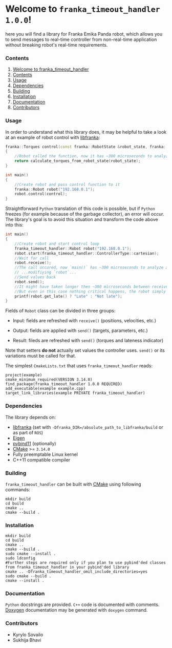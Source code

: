 # Welcome to `franka_timeout_handler 1.0.0`!
here you will find a library for Franka Emika Panda robot, which allows you to send messages to real-time controller from non-real-time application without breaking robot's real-time requirements.

### Contents
1. [Welcome to franka_timeout_handler](#welcome-franka_timeout_handler)
2. [Contents](#contents)
4. [Usage](#usage)
4. [Dependencies](#dependencies)
5. [Building](#building)
6. [Installation](#installation)
7. [Documentation](#documentation)
8. [Contributors](#contributors)

### Usage
In order to understand what this library does, it may be helpful to take a look at an example of robot control with [libfranka](https://github.com/frankaemika/libfranka):
```c++
franka::Torques control(const franka::RobotState &robot_state, franka::Duration time)
{
	//Robot called the function, now it has ~300 microseconds to analyze `robot_state` and return torques
	return calculate_torques_from_robot_state(robot_state);
}

int main()
{
	//Create robot and pass control function to it
	franka::Robot robot("192.168.0.1");
	robot.control(control);
}
```

Straightforward `Python` translation of this code is possible, but if `Python` freezes (for example because of the garbage collector), an error will occur. The library's goal is to avoid this situation and transform the code above into this:
```c++
int main()
{
	//Create robot and start control loop
	franka_timeout_handler::Robot robot("192.168.0.1");
	robot.start(franka_timeout_handler::ControllerType::cartesian);
	//Wait for call
	robot.receive();
	//The call occured, now `main()` has ~300 microseconds to analyze and change `robot` object
	// ...modifiying `robot`...
	//Send values back
	robot.send();
	//It might have taken longer then ~300 microseconds between receive() and send()
	//But even in this case nothing critical happens, the robot simply applies previous parameter values in background
	printf(robot.get_late() ? "Late" : "Not late");
}
```

Fields of `Robot` class can be divided in three groups:

 - Input: fields are refreshed with `receive()` (positions, velocities, etc.)

 - Output: fields are applied with `send()` (targets, parameters, etc.)

 - Result: fileds are refreshed with `send()` (torques and lateness indicator)

Note that setters **do not** actually set values the controller uses. `send()` or its variations must be called for that.

The simplest `CmakeLists.txt` that uses `franka_timeout_handler` reads:
```
project(example)
cmake_minimum_required(VERSION 3.14.0)
find_package(franka_timeout_handler 1.0.0 REQUIRED)
add_executable(example example.cpp)
target_link_libraries(example PRIVATE franka_timeout_handler)
```

### Dependencies
The library depends on:
 - [libfranka](https://github.com/frankaemika/libfranka) (set with `-Dfranka_DIR=/absolute_path_to_libfranka/build` or as part of `ROS`)
 - [Eigen](https://eigen.tuxfamily.org)
 - [pybind11](https://github.com/pybind/pybind11) (optionally)
 - [CMake](https://cmake.org) >= `3.14.0`
 - Fully preemptable Linux kernel
 - C++11 compatible compiler

### Building
`franka_timeout_handler` can be built with [CMake](https://cmake.org) using following commands:
```
mkdir build
cd build
cmake ..
cmake --build .
```

### Installation
```
mkdir build
cd build
cmake ..
cmake --build .
sudo cmake --install .
sudo ldconfig
#Further steps are required only if you plan to use pybind'ded classes from franka_timeout_handler in your pybind'ded library
cmake .. -Dfranka_timeout_handler_omit_include_directories=yes
sudo cmake --build .
cmake --install .
```

### Documentation
`Python` docstrings are provided. `C++` code is documented with comments. [Doxygen](https://www.doxygen.nl) documentation may be generated with `doxygen` command.

### Contributors
 - Kyrylo Sovailo
 - Sukhija Bhavi
